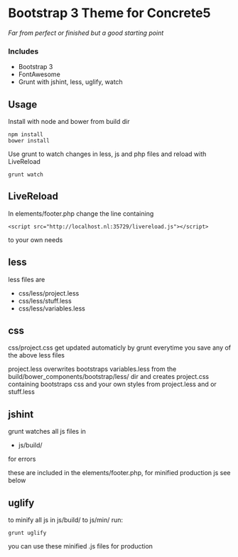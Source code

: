 # Bootstrap 3 Theme for Concrete5 

_Far from perfect or finished but a good starting point_
### Includes
-   Bootstrap 3
-	FontAwesome
-	Grunt with jshint, less, uglify, watch

## Usage
Install with node and bower from build dir
```shell
npm install
bower install
```

Use grunt to watch changes in less, js and php files and reload with LiveReload
```shell
grunt watch
```

## LiveReload

In elements/footer.php change the line containing

`<script src="http://localhost.nl:35729/livereload.js"></script>`

to your own needs

## less
less files are 

-   css/less/project.less
-   css/less/stuff.less
-   css/less/variables.less

## css 

css/project.css get updated automaticly by grunt everytime you save any of the above less files

project.less overwrites bootstraps variables.less from the build/bower_components/bootstrap/less/ dir and creates project.css containing bootstraps css and your own styles from project.less and or stuff.less


## jshint

grunt watches all js files in

-   js/build/

for errors

these are included in the elements/footer.php, for minified production js see below

## uglify

to minify all js in js/build/ to js/min/ run:

```shell
grunt uglify
```

you can use these minified .js files for production